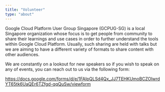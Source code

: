 ```yaml
---
title: "Volunteer"
type: "about"
---
```


Google Cloud Platform User Group Singapore (GCPUG-SG) is a local Singapore organization whose focus is to get people from community to share their learnings and use cases in order to further understand the tools within Google Cloud Platform. Usually, such sharing are held with talks but we are aiming to have a different variety of formats to share content with other audiences.

We are constantly on a lookout for new speakers so if you wish to speak on any of events, you can reach out to us via the following form:

https://docs.google.com/forms/d/e/1FAIpQLSd4Qx_JJ7TEHKUmoBCZOlwrdYT65tk6UaQEr6TZfgd-qqQuSw/viewform
